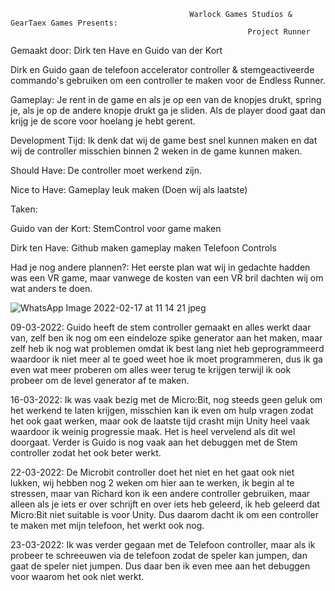                                             Warlock Games Studios & GearTaex Games Presents:
                                                         Project Runner

Gemaakt door: Dirk ten Have en Guido van der Kort



Dirk en Guido gaan de telefoon accelerator controller & stemgeactiveerde commando's gebruiken om een controller te maken voor de Endless Runner.

Gameplay: 
Je rent in de game en als je op een van de knopjes drukt, spring je, als je op de andere knopje drukt ga je sliden. Als de player dood gaat dan 
krijg je de score voor hoelang je hebt gerent.

Development Tijd: 
Ik denk dat wij de game best snel kunnen maken en dat wij de controller misschien binnen 2 weken in de game kunnen maken.

Should Have: 
De controller moet werkend zijn.

Nice to Have: 
Gameplay leuk maken (Doen wij als laatste)

Taken: 

Guido van der Kort: 
StemControl voor game maken

Dirk ten Have: 
Github maken 
gameplay maken 
Telefoon Controls

Had je nog andere plannen?: 
Het eerste plan wat wij in gedachte hadden was een VR game, maar vanwege de kosten van een VR bril dachten wij om wat anders te doen.

 ![WhatsApp Image 2022-02-17 at 11 14 21 jpeg](https://user-images.githubusercontent.com/47526227/154455205-e952a146-8766-450f-9d97-6cad3825b2f2.png)
 
09-03-2022:
Guido heeft de stem controller gemaakt en alles werkt daar van, zelf ben ik nog om een eindeloze spike generator aan het maken, maar zelf heb ik nog wat problemen
omdat ik best lang niet heb geprogrammeerd waardoor ik niet meer al te goed weet hoe ik moet programmeren, dus ik ga even wat meer proberen om alles weer terug te 
krijgen terwijl ik ook probeer om de level generator af te maken.

16-03-2022:
Ik was vaak bezig met de Micro:Bit, nog steeds geen geluk om het werkend te laten krijgen, misschien kan ik even om hulp vragen zodat het ook gaat werken, maar ook
de laatste tijd crasht mijn Unity heel vaak waardoor ik weinig progressie maak. Het is heel vervelend als dit wel doorgaat. Verder is Guido is nog vaak 
aan het debuggen met de Stem controller zodat het ook beter werkt. 

22-03-2022:
De Microbit controller doet het niet en het gaat ook niet lukken, wij hebben nog 2 weken om hier aan te werken, ik begin al te stressen, maar van Richard
kon ik een andere controller gebruiken, maar alleen als je iets er over schrijft en over iets heb geleerd, ik heb geleerd dat Micro:Bit niet suitable is voor Unity.
Dus daarom dacht ik om een controller te maken met mijn telefoon, het werkt ook nog.

23-03-2022:
Ik was verder gegaan met de Telefoon controller, maar als ik probeer te schreeuwen via de telefoon zodat de speler kan jumpen, dan gaat de speler niet jumpen.
Dus daar ben ik even mee aan het debuggen voor waarom het ook niet werkt.
